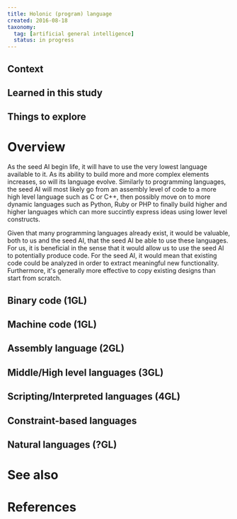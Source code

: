 ```yaml
---
title: Holonic (program) language
created: 2016-08-18
taxonomy:
  tag: [artificial general intelligence]
  status: in progress
---
```


## Context

## Learned in this study

## Things to explore

# Overview
As the seed AI begin life, it will have to use the very lowest language available to it. As its ability to build more and more complex elements increases, so will its language evolve. Similarly to programming languages, the seed AI will most likely go from an assembly level of code to a more high level language such as C or C++, then possibly move on to more dynamic languages such as Python, Ruby or PHP to finally build higher and higher languages which can more succintly express ideas using lower level constructs.

Given that many programming languages already exist, it would be valuable, both to us and the seed AI, that the seed AI be able to use these languages. For us, it is beneficial in the sense that it would allow us to use the seed AI to potentially produce code. For the seed AI, it would mean that existing code could be analyzed in order to extract meaningful new functionality. Furthermore, it's generally more effective to copy existing designs than start from scratch.

## Binary code (1GL)
## Machine code (1GL)
## Assembly language (2GL)
## Middle/High level languages (3GL)
## Scripting/Interpreted languages (4GL)
## Constraint-based languages
## Natural languages (?GL)


# See also

# References
